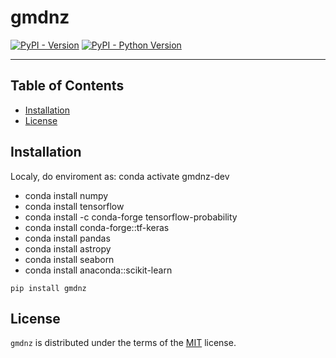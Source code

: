 # gmdnz

[![PyPI - Version](https://img.shields.io/pypi/v/gmdnz.svg)](https://pypi.org/project/gmdnz)
[![PyPI - Python Version](https://img.shields.io/pypi/pyversions/gmdnz.svg)](https://pypi.org/project/gmdnz)

-----

## Table of Contents

- [Installation](#installation)
- [License](#license)

## Installation


Localy, do enviroment as: conda activate gmdnz-dev
- conda install numpy
- conda install tensorflow
- conda install -c conda-forge tensorflow-probability
- conda install conda-forge::tf-keras
- conda install pandas
- conda install astropy
- conda install seaborn
- conda install anaconda::scikit-learn

```console
pip install gmdnz
```

## License

`gmdnz` is distributed under the terms of the [MIT](https://spdx.org/licenses/MIT.html) license.
